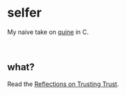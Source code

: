 # selfer

My naive take on [quine](https://en.wikipedia.org/wiki/Quine_(computing)) in C.

<br />




## what?

Read the [Reflections on Trusting Trust](https://dl.acm.org/citation.cfm?id=358210).
